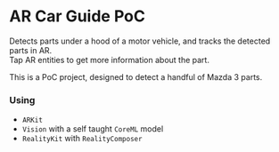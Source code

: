 # AR Car Guide PoC

Detects parts under a hood of a motor vehicle, and tracks the detected parts in AR.<br>
Tap AR entities to get more information about the part.

This is a PoC project, designed to detect a handful of Mazda 3 parts.

### Using
- `ARKit`
- `Vision` with a self taught `CoreML` model
- `RealityKit` with `RealityComposer`
